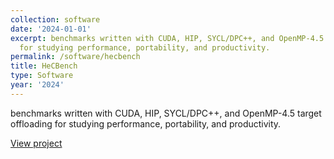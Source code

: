 ```yaml
---
collection: software
date: '2024-01-01'
excerpt: benchmarks written with CUDA, HIP, SYCL/DPC++, and OpenMP-4.5 target offloading
  for studying performance, portability, and productivity.
permalink: /software/hecbench
title: HeCBench
type: Software
year: '2024'
---
```


benchmarks written with CUDA, HIP, SYCL/DPC++, and OpenMP-4.5 target offloading for studying performance, portability, and productivity.

[View project](https://github.com/zjin-lcf/HeCBench)
